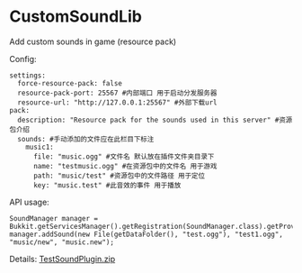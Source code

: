 # CustomSoundLib
Add custom sounds in game (resource pack)


Config:

```
settings:
  force-resource-pack: false
  resource-pack-port: 25567 #内部端口 用于启动分发服务器
  resource-url: "http://127.0.0.1:25567" #外部下载url
pack:
  description: "Resource pack for the sounds used in this server" #资源包介绍
  sounds: #手动添加的文件应在此栏目下标注
    music1:
      file: "music.ogg" #文件名 默认放在插件文件夹目录下
      name: "testmusic.ogg" #在资源包中的文件名 用于游戏
      path: "music/test" #资源包中的文件路径 用于定位
      key: "music.test" #此音效的事件 用于播放

```

API usage:
```
SoundManager manager = Bukkit.getServicesManager().getRegistration(SoundManager.class).getProvider();
manager.addSound(new File(getDataFolder(), "test.ogg"), "test1.ogg", "music/new", "music.new");
```

Details:
[TestSoundPlugin.zip](https://github.com/Lumine1909/CustomSoundLib/files/14391594/TestSoundPlugin.zip)
